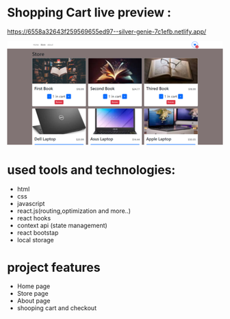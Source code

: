 # Shopping Cart live preview :

https://6558a32643f259569655ed97--silver-genie-7c1efb.netlify.app/

<img src="./Capture.PNG">

# used tools and technologies:

- html <br>
- css<br>
- javascript<br>
- react.js(routing,optimization and more..)<br>
- react hooks<br>
- context api (state management)<br>
- react bootstap<br>
- local storage<br>

# project features

- Home page <br>
- Store page <br>
- About page <br>
- shooping cart and checkout<br>

